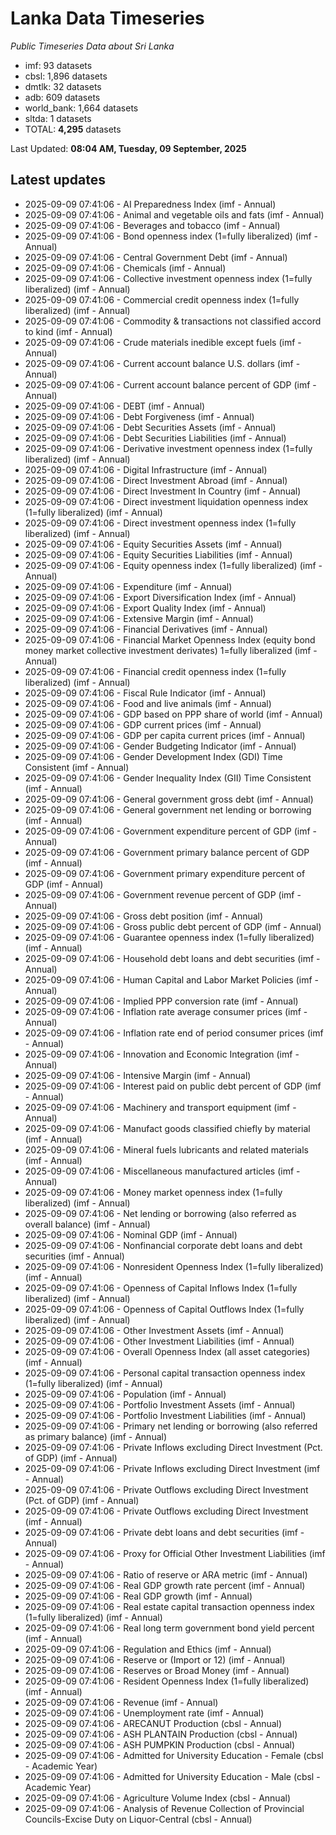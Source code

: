 # Lanka Data Timeseries
*Public Timeseries Data about Sri Lanka*

* imf: 93 datasets
* cbsl: 1,896 datasets
* dmtlk: 32 datasets
* adb: 609 datasets
* world_bank: 1,664 datasets
* sltda: 1 datasets
* TOTAL: **4,295** datasets

Last Updated: **08:04 AM, Tuesday, 09 September, 2025**

## Latest updates

* 2025-09-09 07:41:06 - AI Preparedness Index (imf - Annual)
* 2025-09-09 07:41:06 - Animal and vegetable oils and fats (imf - Annual)
* 2025-09-09 07:41:06 - Beverages and tobacco (imf - Annual)
* 2025-09-09 07:41:06 - Bond openness index (1=fully liberalized) (imf - Annual)
* 2025-09-09 07:41:06 - Central Government Debt (imf - Annual)
* 2025-09-09 07:41:06 - Chemicals (imf - Annual)
* 2025-09-09 07:41:06 - Collective investment openness index (1=fully liberalized) (imf - Annual)
* 2025-09-09 07:41:06 - Commercial credit openness index (1=fully liberalized) (imf - Annual)
* 2025-09-09 07:41:06 - Commodity & transactions not classified accord to kind (imf - Annual)
* 2025-09-09 07:41:06 - Crude materials inedible except fuels (imf - Annual)
* 2025-09-09 07:41:06 - Current account balance U.S. dollars (imf - Annual)
* 2025-09-09 07:41:06 - Current account balance percent of GDP (imf - Annual)
* 2025-09-09 07:41:06 - DEBT (imf - Annual)
* 2025-09-09 07:41:06 - Debt Forgiveness (imf - Annual)
* 2025-09-09 07:41:06 - Debt Securities Assets (imf - Annual)
* 2025-09-09 07:41:06 - Debt Securities Liabilities (imf - Annual)
* 2025-09-09 07:41:06 - Derivative investment openness index (1=fully liberalized) (imf - Annual)
* 2025-09-09 07:41:06 - Digital Infrastructure (imf - Annual)
* 2025-09-09 07:41:06 - Direct Investment Abroad (imf - Annual)
* 2025-09-09 07:41:06 - Direct Investment In Country (imf - Annual)
* 2025-09-09 07:41:06 - Direct investment liquidation openness index (1=fully liberalized) (imf - Annual)
* 2025-09-09 07:41:06 - Direct investment openness index (1=fully liberalized) (imf - Annual)
* 2025-09-09 07:41:06 - Equity Securities Assets (imf - Annual)
* 2025-09-09 07:41:06 - Equity Securities Liabilities (imf - Annual)
* 2025-09-09 07:41:06 - Equity openness index (1=fully liberalized) (imf - Annual)
* 2025-09-09 07:41:06 - Expenditure (imf - Annual)
* 2025-09-09 07:41:06 - Export Diversification Index (imf - Annual)
* 2025-09-09 07:41:06 - Export Quality Index (imf - Annual)
* 2025-09-09 07:41:06 - Extensive Margin (imf - Annual)
* 2025-09-09 07:41:06 - Financial Derivatives (imf - Annual)
* 2025-09-09 07:41:06 - Financial Market Openness Index (equity bond money market collective investment derivates) 1=fully liberalized (imf - Annual)
* 2025-09-09 07:41:06 - Financial credit openness index (1=fully liberalized) (imf - Annual)
* 2025-09-09 07:41:06 - Fiscal Rule Indicator (imf - Annual)
* 2025-09-09 07:41:06 - Food and live animals (imf - Annual)
* 2025-09-09 07:41:06 - GDP based on PPP share of world (imf - Annual)
* 2025-09-09 07:41:06 - GDP current prices (imf - Annual)
* 2025-09-09 07:41:06 - GDP per capita current prices (imf - Annual)
* 2025-09-09 07:41:06 - Gender Budgeting Indicator (imf - Annual)
* 2025-09-09 07:41:06 - Gender Development Index (GDI) Time Consistent (imf - Annual)
* 2025-09-09 07:41:06 - Gender Inequality Index (GII) Time Consistent (imf - Annual)
* 2025-09-09 07:41:06 - General government gross debt (imf - Annual)
* 2025-09-09 07:41:06 - General government net lending or borrowing (imf - Annual)
* 2025-09-09 07:41:06 - Government expenditure percent of GDP (imf - Annual)
* 2025-09-09 07:41:06 - Government primary balance percent of GDP (imf - Annual)
* 2025-09-09 07:41:06 - Government primary expenditure percent of GDP (imf - Annual)
* 2025-09-09 07:41:06 - Government revenue percent of GDP (imf - Annual)
* 2025-09-09 07:41:06 - Gross debt position (imf - Annual)
* 2025-09-09 07:41:06 - Gross public debt percent of GDP (imf - Annual)
* 2025-09-09 07:41:06 - Guarantee openness index (1=fully liberalized) (imf - Annual)
* 2025-09-09 07:41:06 - Household debt loans and debt securities (imf - Annual)
* 2025-09-09 07:41:06 - Human Capital and Labor Market Policies (imf - Annual)
* 2025-09-09 07:41:06 - Implied PPP conversion rate (imf - Annual)
* 2025-09-09 07:41:06 - Inflation rate average consumer prices (imf - Annual)
* 2025-09-09 07:41:06 - Inflation rate end of period consumer prices (imf - Annual)
* 2025-09-09 07:41:06 - Innovation and Economic Integration (imf - Annual)
* 2025-09-09 07:41:06 - Intensive Margin (imf - Annual)
* 2025-09-09 07:41:06 - Interest paid on public debt percent of GDP (imf - Annual)
* 2025-09-09 07:41:06 - Machinery and transport equipment (imf - Annual)
* 2025-09-09 07:41:06 - Manufact goods classified chiefly by material (imf - Annual)
* 2025-09-09 07:41:06 - Mineral fuels lubricants and related materials (imf - Annual)
* 2025-09-09 07:41:06 - Miscellaneous manufactured articles (imf - Annual)
* 2025-09-09 07:41:06 - Money market openness index (1=fully liberalized) (imf - Annual)
* 2025-09-09 07:41:06 - Net lending or borrowing (also referred as overall balance) (imf - Annual)
* 2025-09-09 07:41:06 - Nominal GDP (imf - Annual)
* 2025-09-09 07:41:06 - Nonfinancial corporate debt loans and debt securities (imf - Annual)
* 2025-09-09 07:41:06 - Nonresident Openness Index (1=fully liberalized) (imf - Annual)
* 2025-09-09 07:41:06 - Openness of Capital Inflows Index (1=fully liberalized) (imf - Annual)
* 2025-09-09 07:41:06 - Openness of Capital Outflows Index (1=fully liberalized) (imf - Annual)
* 2025-09-09 07:41:06 - Other Investment Assets (imf - Annual)
* 2025-09-09 07:41:06 - Other Investment Liabilities (imf - Annual)
* 2025-09-09 07:41:06 - Overall Openness Index (all asset categories) (imf - Annual)
* 2025-09-09 07:41:06 - Personal capital transaction openness index (1=fully liberalized) (imf - Annual)
* 2025-09-09 07:41:06 - Population (imf - Annual)
* 2025-09-09 07:41:06 - Portfolio Investment Assets (imf - Annual)
* 2025-09-09 07:41:06 - Portfolio Investment Liabilities (imf - Annual)
* 2025-09-09 07:41:06 - Primary net lending or borrowing (also referred as primary balance) (imf - Annual)
* 2025-09-09 07:41:06 - Private Inflows excluding Direct Investment (Pct. of GDP) (imf - Annual)
* 2025-09-09 07:41:06 - Private Inflows excluding Direct Investment (imf - Annual)
* 2025-09-09 07:41:06 - Private Outflows excluding Direct Investment (Pct. of GDP) (imf - Annual)
* 2025-09-09 07:41:06 - Private Outflows excluding Direct Investment (imf - Annual)
* 2025-09-09 07:41:06 - Private debt loans and debt securities (imf - Annual)
* 2025-09-09 07:41:06 - Proxy for Official Other Investment Liabilities (imf - Annual)
* 2025-09-09 07:41:06 - Ratio of reserve or ARA metric (imf - Annual)
* 2025-09-09 07:41:06 - Real GDP growth rate percent (imf - Annual)
* 2025-09-09 07:41:06 - Real GDP growth (imf - Annual)
* 2025-09-09 07:41:06 - Real estate capital transaction openness index (1=fully liberalized) (imf - Annual)
* 2025-09-09 07:41:06 - Real long term government bond yield percent (imf - Annual)
* 2025-09-09 07:41:06 - Regulation and Ethics (imf - Annual)
* 2025-09-09 07:41:06 - Reserve or (Import or 12) (imf - Annual)
* 2025-09-09 07:41:06 - Reserves or Broad Money (imf - Annual)
* 2025-09-09 07:41:06 - Resident Openness Index (1=fully liberalized) (imf - Annual)
* 2025-09-09 07:41:06 - Revenue (imf - Annual)
* 2025-09-09 07:41:06 - Unemployment rate (imf - Annual)
* 2025-09-09 07:41:06 - ARECANUT Production (cbsl - Annual)
* 2025-09-09 07:41:06 - ASH PLANTAIN Production (cbsl - Annual)
* 2025-09-09 07:41:06 - ASH PUMPKIN Production (cbsl - Annual)
* 2025-09-09 07:41:06 - Admitted for University Education - Female (cbsl - Academic Year)
* 2025-09-09 07:41:06 - Admitted for University Education - Male (cbsl - Academic Year)
* 2025-09-09 07:41:06 - Agriculture Volume Index (cbsl - Annual)
* 2025-09-09 07:41:06 - Analysis of Revenue Collection of Provincial Councils-Excise Duty on Liquor-Central (cbsl - Annual)